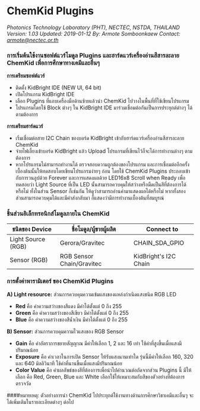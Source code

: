 # ChemKid Plugins
*Photonics Technology Laboratory (PHT), NECTEC, NSTDA, THAILAND*
*Version: 1.03*
*Updated: 2019-01-12*
*By: Armote Somboonkaew*
*Contact: armote@nectec.or.th*

### การเริ่มต้นใช้งานซอฟต์แวร์โมดูล Plugins และฮาร์ดแวร์เครื่องอ่านสีสารละลาย ChemKid เพื่อการศึกษาทางเคมีและอื่นๆ
**การเตรียมซอฟต์แวร์**
- ติดตั้ง KidBright IDE (NEW UI, 64 bit)
- เปิดโปรแกรม KidBright IDE
- เลือก Plugins ที่แถบเครื่องมือด้านซ้ายแล้วนำ ChemKid ไปวางในพื้นที่ที่ใช้เขียนโปรแกรม
- โปรแกรมโดยใช้ Block ต่างๆ ใน KidBright IDE มาร่วมเชื่อมต่อกันเป็นการประยุกต์ต่างๆ ได้ตามต้องการ

**การเตรียมฮาร์ดแวร์**
- เริ่มเชื่อมต่อสาย I2C Chain ของบอร์ด KidBright เข้ากับฮาร์ดแวร์เครื่องอ่านสีสารละลาย ChemKid
- จ่ายไฟเลี้ยงเข้าบอร์ด KidBright แล้ว Upload โปรแกรมที่เขียนไว้ก็จะได้การทำงานต่างๆ ตามต้องการ
- หากโปรแกรมไม่สามารถทำงานได้ ตรวจสอบความถูกต้องของโปรแกรม และการเชื่อมต่ออีกครั้ง เบื้องต้นนั้นให้ทดสอบโดยเขียนโปรแกรมง่ายๆ ก่อน โดยใช้ ChemKid Plugins ประกอบเข้ากับการวนลูปด้วย Forever และการแสดงผลด้วย LED16x8 Scroll when Ready เพื่อทดสอบว่า Light Source ที่เป็น LED นั้นสามารถควบคุมให้สว่างหรือมืดเป็นสีที่ต้องการได้หรือไม่ ทั้งในส่วน Sensor ก็เช่นกัน ให้ดูว่าสามารถอ่านค่ามาแสดงผลได้หรือไม่ หากทั้งสองส่วนสามารถควบคุมได้และมีค่าส่งกลับมา ก็แสดงว่ามีการทำงานเบื้องต้นที่สมบูรณ์

### ชิ้นส่วนอิเล็กทรอนิกส์โมดูลภายใน ChemKid
| ชนิดของ Device         |  ชื่อโมดูล/ผู้ขายผู้ผลิต                  | Connect to |
|-----------------|----------------------|----------|
|  Light Source (RGB) | Gerora/Gravitec                 | CHAIN_SDA_GPIO |
|  Sensor (RGB)         | RGB Sensor Chain/Gravitec | KidBright's I2C Chain |

### การตั้งค่าพารามิเตอร์ ของ ChemKid Plugins
**A) Light resource:** ส่วนการควบคุมความเข้มแสงของแหล่งกำเนิดแสงชนิด RGB LED
- **Red** คือ ค่าความสว่างของสีแดง 		มีค่าได้ตั้งแต่ 0 ถึง 255
- **Green** คือ ค่าความสว่างของสีเขียว   มีค่าได้ตั้งแต่ 0 ถึง 255
- **Blue** คือ ค่าความสว่างของสีน้ำเงิน	มีค่าได้ตั้งแต่ 0 ถึง 255

**B) Sensor:** ส่วนการควบคุมความไวแสงของ RGB Sensor
- **Gain** คือ ค่าอัตราการขยายสัญญาณ มีค่าให้เลือก 1, 2 และ 16 เท่า ใช้ค่าที่สูงขึ้นเมื่อแสงมีปริมาณน้อย
- **Exposure** คือ ค่าเวลาในการเปิด Sensor ให้รับแสงนานเท่าใด รุ่นนี้มีค่าให้เลือก 160, 320 และ 640 มิลลิวินาที ใช้ค่าที่นานขึ้นเมื่อแสงมีปริมาณน้อย
- **Color Value** คือ ค่าผลลัพธ์ของสีที่ต้องการเพื่อนำไปคำนวณต่อถัดจากส่วน Plugins นี้ มีให้เลือก คือ Red, Green, Blue และ White เลือกใช้ให้เหมาะสมกับสีของตัวอย่างที่ต้องการตรวจวัด

####หมายเหตุ: ตัวอย่างการนำ ChemKid ไปประยุกต์ใช้งานทางด้านการศึกษาวิชาเคมีและอื่นๆ จะได้เพิ่มเติมในรายละเอียดต่างๆ ต่อไป
